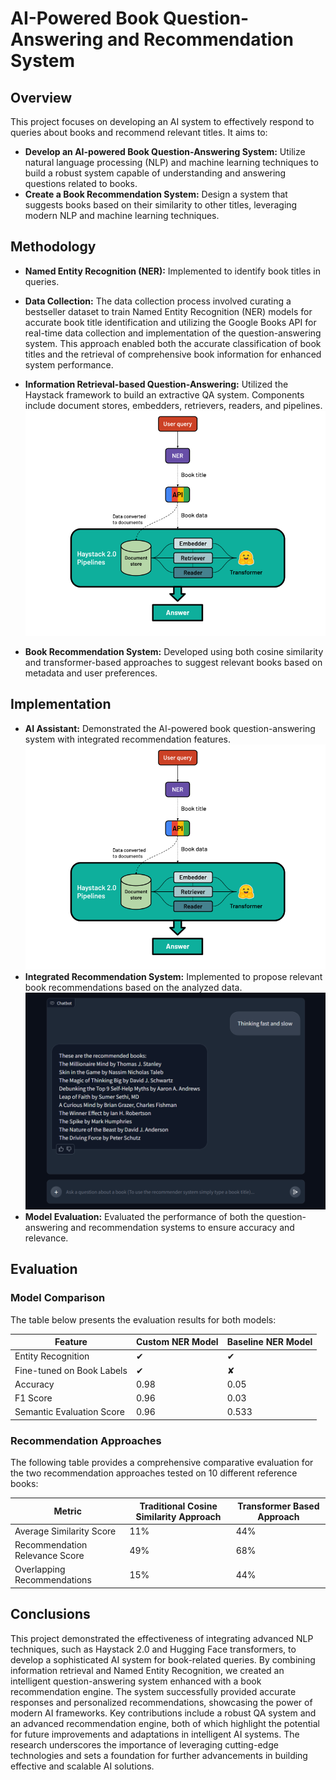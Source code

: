 # AI-Powered Book Question-Answering and Recommendation System

## Overview

This project focuses on developing an AI system to effectively respond to queries about books and recommend relevant titles. It aims to:
- **Develop an AI-powered Book Question-Answering System:** Utilize natural language processing (NLP) and machine learning techniques to build a robust system capable of understanding and answering questions related to books.
- **Create a Book Recommendation System:** Design a system that suggests books based on their similarity to other titles, leveraging modern NLP and machine learning techniques.

## Methodology

- **Named Entity Recognition (NER):** Implemented to identify book titles in queries.
- **Data Collection:** The data collection process involved curating a bestseller dataset to train Named Entity Recognition (NER) models for accurate book title identification and utilizing the Google Books API for real-time data collection and implementation of the question-answering system. This approach enabled both the accurate classification of book titles and the retrieval of comprehensive book information for enhanced system performance.
- **Information Retrieval-based Question-Answering:** Utilized the Haystack framework to build an extractive QA system. Components include document stores, embedders, retrievers, readers, and pipelines.
  ![Haystack information retrieval process](img/image1.png)

- **Book Recommendation System:** Developed using both cosine similarity and transformer-based approaches to suggest relevant books based on metadata and user preferences.

## Implementation

- **AI Assistant:** Demonstrated the AI-powered book question-answering system with integrated recommendation features.
  ![AI Assistant](img/image1.png)
- **Integrated Recommendation System:** Implemented to propose relevant book recommendations based on the analyzed data.
  ![Integrated Recommendation System](img/image3.png)
- **Model Evaluation:** Evaluated the performance of both the question-answering and recommendation systems to ensure accuracy and relevance.

## Evaluation

### Model Comparison

The table below presents the evaluation results for both models:

| Feature                          | Custom NER Model | Baseline NER Model |
|----------------------------------|------------------|--------------------|
| Entity Recognition                | ✔                | ✔                  |
| Fine-tuned on Book Labels         | ✔                | ✘                  |
| Accuracy                          | 0.98             | 0.05               |
| F1 Score                           | 0.96             | 0.03               |
| Semantic Evaluation Score         | 0.96             | 0.533              |

### Recommendation Approaches

The following table provides a comprehensive comparative evaluation for the two recommendation approaches tested on 10 different reference books:

| Metric                           | Traditional Cosine Similarity Approach | Transformer Based Approach |
|----------------------------------|----------------------------------------|----------------------------|
| Average Similarity Score          | 11%                                    | 44%                        |
| Recommendation Relevance Score    | 49%                                    | 68%                        |
| Overlapping Recommendations       | 15%                                    | 44%                        |

## Conclusions

This project demonstrated the effectiveness of integrating advanced NLP techniques, such as Haystack 2.0 and Hugging Face transformers, to develop a sophisticated AI system for book-related queries. By combining information retrieval and Named Entity Recognition, we created an intelligent question-answering system enhanced with a book recommendation engine. The system successfully provided accurate responses and personalized recommendations, showcasing the power of modern AI frameworks. Key contributions include a robust QA system and an advanced recommendation engine, both of which highlight the potential for future improvements and adaptations in intelligent AI systems. The research underscores the importance of leveraging cutting-edge technologies and sets a foundation for further advancements in building effective and scalable AI solutions.
